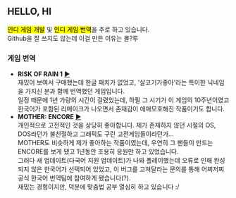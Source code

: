## HELLO, HI
<mark>인디 게임 개발</mark> 및 <mark>인디 게임 번역</mark>을 주로 하고 있습니다.<br>
Github을 잘 쓰지도 않는데 이걸 만든 이유는 몰?루

### 게임 번역
  - **RISK OF RAIN 1** [▶](https://steamcommunity.com/sharedfiles/filedetails/?id=2826112260)<br>
    재밌어 보여서 구매했는데 한글 패치가 없었고, '살코기가좋아'라는 특이한 닉네임을 가지신 분과 함께 번역했던 게임입니다.<br>
    일정 때문에 1년 가량의 시간이 걸렸었는데, 하필 그 시기가 이 게임의 10주년이였고 한국어가 포함된 리메이크가 나오면서 존재감이 애매모호해진 작품이기도 합니다.
  - **MOTHER: ENCORE** [▶](https://motherencore.com/)<br>
    개인적으로 고전적인 것을 상당히 좋아합니다. 제가 존재하지 않던 시절의 OS, DOS라던가 불친절하고 그래픽도 구린 고전게임들이라던가...<br>
    MOTHER도 비슷하게 제가 좋아하는 작품이였는데, 우연히 그 팬들이 만드는 ENCORE를 보게 됐고 1년동안 조용히 응원만 하고 있었습니다.<br>
    그러다 새 업데이트(다국어 지원 업데이트)가 나와 플레이했는데 오류로 인해 완성되지 않은 한국어가 선택되어 있었고, 이 버그를 고쳐달라는 문의를 통해 어찌저찌 공식 한국어 번역팀에 참여하게 됐습니다(?).<br>
    재밌는 경험이지만, 덕분에 맞춤법 공부 열심히 하고 있습니다 :/<br>
    
